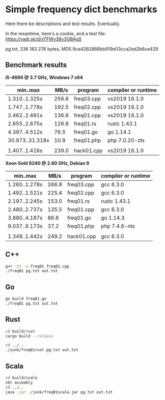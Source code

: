 Simple frequency dict benchmarks
=================================

Here there be descriptions and test results. Eventually.

In the meantime, here's a cookie, and a test file: https://yadi.sk/d/xTFWy38y3GBAgS

pg.txt, 336 183 276 bytes, MD5 9ca4282866bb919e03cca2ed2b6ce429

Benchmark results
------------------

**i5-4690 @ 3.7 GHz, Windows 7 x64**

| min..max        | MB/s  | program    | compiler or runtime |
|-----------------|-------|------------|---------------------|
| 1.310..1.325s   | 256.6 | freq03.cpp | vs2019 16.1.0       |
| 1.747..1.778s   | 192.5 | freq02.cpp | vs2019 16.1.0       |
| 2.462..2.491s   | 136.6 | freq01.cpp | vs2019 16.1.0       |
| 2.655..2.675s   | 126.6 | freq01.rs  | rustc 1.43.1        |
| 4.397..4.512s   | 76.5  | freq01.go  | go 1.14.1           |
| 30.973..31.318s | 10.9  | freq01.php | php 7.0.20-zts      |
|                 |       |            |                     |
| 1.407..1.416s   | 239.0 | hack01.cpp | vs2019 16.1.0       |

**Xeon Gold 6240 @ 2.60 GHz, Debian 9**

| min..max        | MB/s  | program    | compiler or runtime |
|-----------------|-------|------------|---------------------|
| 1.260..1.278s   | 266.8 | freq03.cpp | gcc 6.3.0           |
| 1.492..1.521s   | 225.4 | freq02.cpp | gcc 6.3.0           |
| 2.197..2.245s   | 153.0 | freq01.rs  | rustc 1.43.1        |
| 2.480..2.737s   | 135.5 | freq01.cpp | gcc 6.3.0           |
| 3.880..4.187s   | 86.6  | freq01.go  | go 1.14.3           |
| 9.037..9.173s   | 37.2  | freq01.php | php 7.4.6-nts       |
|                 |       |            |                     |
| 1.349..1.442s   | 249.2 | hack01.cpp | gcc 6.3.0           |

C++
----

```bash
g++ -O3 -o freq01 freq01.cpp
./freq01 pg.txt out.txt
```

Go
---

```bash
go build freq01.go
./freq01 pg.txt out.txt
```

Rust
-----

```bash
cd build/rust
cargo build --release

cd ../..
./junk/freq01rust pg.txt out.txt
```

Scala
-----

```bash
cd build/scala
sbt assembly
cd ../..
java -jar ./junk/freq01scala.jar pg.txt out.txt
```

